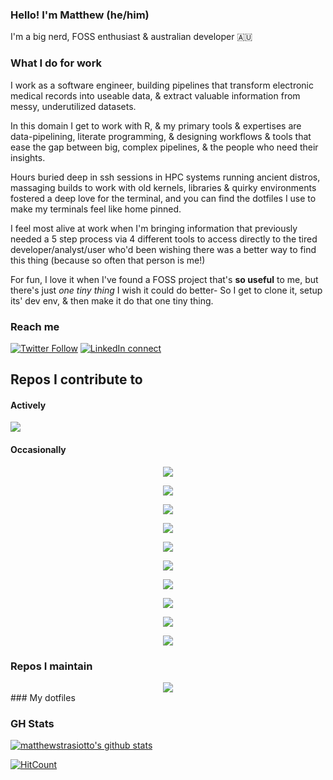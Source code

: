 ### Hello! I'm Matthew (he/him)

I'm a big nerd, FOSS enthusiast & australian developer :australia:

### What I do for work

I work as a software engineer, building pipelines that transform electronic medical records into useable data, & extract valuable information from messy, underutilized datasets. 

In this domain I get to work with R, & my primary tools & expertises are data-pipelining, literate programming, & designing workflows & tools that ease the gap between big, complex pipelines, & the people who need their insights.

Hours buried deep in ssh sessions in HPC systems running ancient distros, massaging builds to work with old kernels, libraries & quirky environments fostered a deep love for the terminal, and you can find the dotfiles I use to make my terminals feel like home pinned.

I feel most alive at work when I'm bringing information that previously needed a 5 step process via 4 different tools to access directly to the tired developer/analyst/user who'd been wishing there was a better way to find this thing (because so often that person is me!)

For fun, I love it when I've found a FOSS project that's **so useful** to me, but there's just *one tiny thing* I wish it could do better- So I get to clone it, setup its' dev env, & then make it do that one tiny thing.

### Reach me

[![Twitter Follow](https://img.shields.io/twitter/follow/Mstrasiotto?color=%231DA1F2&label=Follow%20me&logo=Twitter&style=for-the-badge)](https://twitter.com/Mstrasiotto)
[![LinkedIn connect](https://img.shields.io/static/v1?color=%231DA1F2&label=Connect&message=%20&style=for-the-badge&logo=LinkedIn)](https://www.linkedin.com/in/matthewstrasiotto)

## Repos I contribute to

#### Actively

<a href="https://github.com/krisives/cronnit.us/commits?author=matthewstrasiotto">
<img 
  align="center"
  src="https://github-readme-stats.vercel.app/api/pin/?username=krisives&repo=cronnit.us&theme=dark&show_owner=true"
/>
</a>

#### Occasionally

<div align="center"">

<a href="https://github.com/r-lib/pkgdown/commits?author=matthewstrasiotto"><img align="center" src="https://img.shields.io/github/stars/r-lib/pkgdown?label=r-lib%20/%20pkgdown%20%E2%AD%90&style=for-the-badge&logo=GitHub" /></a>

<a href="https://github.com/christoomey/vim-tmux-navigator/commits?author=matthewstrasiotto"><img align="center" src="https://img.shields.io/github/stars/christoomey/vim-tmux-navigator?label=christoomey%20/%20vim-tmux-navigator%20%E2%AD%90&style=for-the-badge&logo=GitHub" /></a>

<a href="https://github.com/darkreader/darkreader/commits?author=matthewstrasiotto"><img align="center" src="https://img.shields.io/github/stars/darkreader/darkreader?label=darkreader%20/%20darkreader%20%E2%AD%90&style=for-the-badge&logo=GitHub" /></a>

<a href="https://github.com/mschubert/clustermq/commits?author=matthewstrasiotto"><img align="center" src="https://img.shields.io/github/stars/mschubert/clustermq?label=mschubert%20/%20clustermq%20%E2%AD%90&style=for-the-badge&logo=GitHub" /></a>

<a href="https://github.com/yihui/xaringan/commits?author=matthewstrasiotto"><img align="center" src="https://img.shields.io/github/stars/yihui/xaringan?label=yihui%20/%20xaringan%20%E2%AD%90&style=for-the-badge&logo=GitHub" /></a>

<a href="https://github.com/SpaceVim/SpaceVim/commits?author=matthewstrasiotto"><img align="center" src="https://img.shields.io/github/stars/SpaceVim/SpaceVim?label=SpaceVim%20/%20SpaceVim%20%E2%AD%90&style=for-the-badge&logo=GitHub" /></a>

<a href="https://github.com/ropensci/drake/commits?author=matthewstrasiotto"><img align="center" src="https://img.shields.io/github/stars/ropensci/drake?label=ropensci%20/%20drake%20%E2%AD%90&style=for-the-badge&logo=GitHub" /></a>

<a href="https://github.com/ropensci-books/drake/commits?author=matthewstrasiotto"><img align="center" src="https://img.shields.io/github/stars/ropensci-books/drake?label=ropensci-books%20/%20drake%20%E2%AD%90&style=for-the-badge&logo=GitHub" /></a>

<a href="https://github.com/paulklemm/rvisidata/commits?author=matthewstrasiotto"><img align="center" src="https://img.shields.io/github/stars/paulklemm/rvisidata?label=paulklemm%20/%20rvisidata%20%E2%AD%90&style=for-the-badge&logo=GitHub" /></a>

<a href="https://github.com/deekue/uebersicht-remontoire.widget/commits?author=matthewstrasiotto"><img align="center" src="https://img.shields.io/github/stars/deekue/uebersicht-remontoire.widget?label=deekue%20/%20uebersicht-remontoire.widget%20%E2%AD%90&style=for-the-badge&logo=GitHub" /></a>

</div>

### Repos I maintain
<div align="center">

<a href="https://github.com/matthewstrasiotto/mandrake">
  <img align="center" src="https://github-readme-stats.vercel.app/api/pin/?username=matthewstrasiotto&repo=mandrake&theme=dark&show_owner=true" />
</a>

</div>
### My dotfiles


### GH Stats

[![matthewstrasiotto's github stats](https://github-readme-stats.vercel.app/api?username=matthewstrasiotto&show_icons=true&theme=dark)](https://github.com/anuraghazra/github-readme-stats)
<!--
**matthewstrasiotto/matthewstrasiotto** is a ✨ _special_ ✨ repository because its `README.md` (this file) appears on your GitHub profile.

Here are some ideas to get you started:

- 🔭 I’m currently working on ...
- 🌱 I’m currently learning ...
- 👯 I’m looking to collaborate on ...
- 🤔 I’m looking for help with ...
- 💬 Ask me about ...
- 📫 How to reach me: ...
- 😄 Pronouns: ...
- ⚡ Fun fact: ...
-->


[![HitCount](http://hits.dwyl.com/matthewstrasiotto/matthewstrasiotto.svg)](http://hits.dwyl.com/matthewstrasiotto/matthewstrasiotto)
